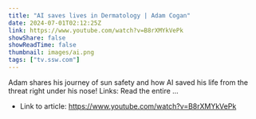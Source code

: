 ```yaml
---
title: "AI saves lives in Dermatology | Adam Cogan"
date: 2024-07-01T02:12:25Z
link: https://www.youtube.com/watch?v=B8rXMYkVePk
showShare: false
showReadTime: false
thumbnail: images/ai.png
tags: ["tv.ssw.com"]
---
```

Adam shares his journey of sun safety and how AI saved his life from the threat right under his nose! Links: Read the entire ...

- Link to article: https://www.youtube.com/watch?v=B8rXMYkVePk